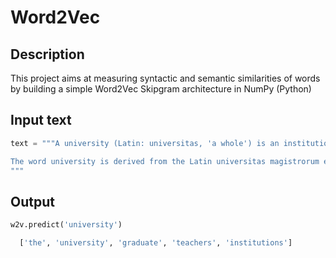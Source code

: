 # Word2Vec

## Description

This project aims at measuring syntactic and semantic similarities of words by building a simple Word2Vec Skipgram architecture in NumPy (Python) 

## Input text

```python
text = """A university (Latin: universitas, 'a whole') is an institution of higher (or tertiary) education and research which awards academic degrees in various academic disciplines. Universities typically offer both undergraduate and postgraduate programs. In the United States, universities must offer graduate degrees; institutions offering only undergraduate degrees are colleges.

The word university is derived from the Latin universitas magistrorum et scholarium, which roughly means "community of teachers and scholars".
"""
```

## Output
```python
w2v.predict('university') 

  ['the', 'university', 'graduate', 'teachers', 'institutions']
```
